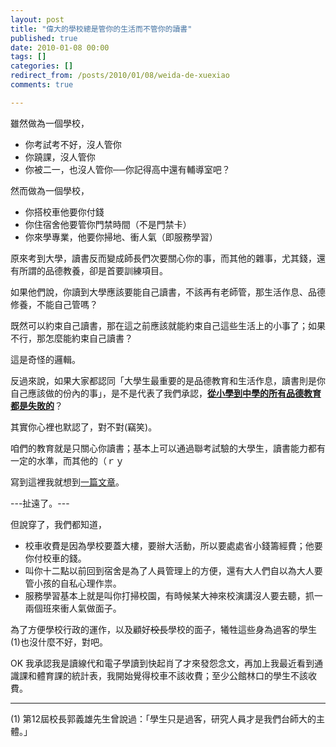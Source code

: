 ```yaml
---
layout: post
title: "偉大的學校總是管你的生活而不管你的讀書"
published: true
date: 2010-01-08 00:00
tags: []
categories: []
redirect_from: /posts/2010/01/08/weida-de-xuexiao
comments: true

---
```


雖然做為一個學校，
<ul>
	<li>你考試考不好，沒人管你</li>
	<li>你蹺課，沒人管你</li>
	<li>你被二一，也沒人管你──你記得高中還有輔導室吧？</li>
</ul>
然而做為一個學校，
<ul>
	<li>你搭校車他要你付錢</li>
	<li>你住宿舍他要管你門禁時間（不是門禁卡）</li>
	<li>你來學專業，他要你掃地、衝人氣（即服務學習）</li>
</ul>
原來考到大學，讀書反而變成師長們次要關心你的事，而其他的雜事，尤其錢，還有所謂的品德教養，卻是首要訓練項目。

如果他們說，你讀到大學應該要能自己讀書，不該再有老師管，那生活作息、品德修養，不能自己管嗎？

既然可以約束自己讀書，那在這之前應該就能約束自己這些生活上的小事了；如果不行，那怎麼能約束自己讀書？

這是奇怪的邏輯。

反過來說，如果大家都認同「大學生最重要的是品德教育和生活作息，讀書則是你自己應該做的份內的事」，是不是代表了我們承認，<strong><span style="text-decoration:underline;">從小學到中學的所有品德教育都是失敗的</span></strong>？

其實你心裡也默認了，對不對(竊笑)。

咱們的教育就是只關心你讀書；基本上可以通過聯考試驗的大學生，讀書能力都有一定的水準，而其他的（ｒｙ

寫到這裡我就想到<a href="http://zonble.net/archives/2009_07/1198.php">一篇文章</a>。

---扯遠了。---

但說穿了，我們都知道，
<ul>
	<li>校車收費是因為學校要蓋大樓，要辦大活動，所以要處處省小錢籌經費；他要你付校車的錢。</li>
	<li>叫你十二點以前回到宿舍是為了人員管理上的方便，還有大人們自以為大人要管小孩的自私心理作祟。</li>
	<li>服務學習基本上就是叫你打掃校園，有時候某大神來校演講沒人要去聽，抓一兩個班來衝人氣做面子。</li>
</ul>
為了方便學校行政的運作，以及顧好<span style="text-decoration:line-through;">校長</span>學校的面子，犧牲這些身為過客的學生(1)也沒什麼不好，對吧。

OK 我承認我是讀線代和電子學讀到快起肖了才來發怨念文，再加上我最近看到通識課和體育課的統計表，我開始覺得校車不該收費；至少公館林口的學生不該收費。

---

(1) 第12屆校長郭義雄先生曾說過：「學生只是過客，研究人員才是我們台師大的主體。」
